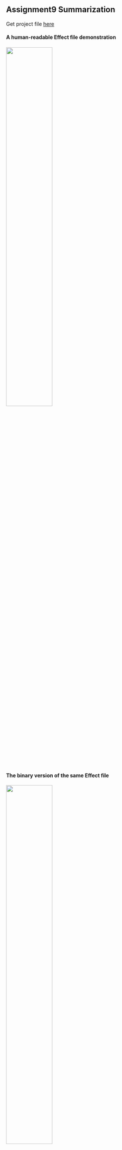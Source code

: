 ## Assignment9 Summarization

Get project file [here](http://www.plutoshe.com/assets/download/Assignment9_MyGame_.zip)

#### A human-readable Effect file demonstration

<img src="http://www.plutoshe.com/assets/content/blogs/assignments/eng2_assignment09_01.png" width="50%" height="50%" style="margin:auto"/>

#### The binary version of the same Effect file 

<img src="http://www.plutoshe.com/assets/content/blogs/assignments/eng2_assignment09_02.png" width="50%" height="50%" style="margin:auto"/>

#### The path I choose to store in program

Because natrual string use '\0' as end signal, after I read the first string, I only need to pass this end char before read the next string.

I use the path which are relative to $(GameInstallDir), becuase I think it is not reasonable to leave this process to the engine user, as we need to make them think as less as possible.

#### How I extract the two paths at run-time
```
	auto currentOffset = reinterpret_cast<uintptr_t>(dataFromFile.data);

	m_vertexShaderPath = reinterpret_cast<const char*>(currentOffset);

	currentOffset += m_vertexShaderPath.size() + 1;

	m_fragmentShaderPath = reinterpret_cast<const char*>(currentOffset);
	
```